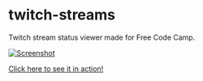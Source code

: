 # twitch-streams
Twitch stream status viewer made for Free Code Camp.

[![Screenshot](https://i.imgur.com/mTEH8OB.png)](http://www.caleswitzer.com/projects/twitch-streams)

[Click here to see it in action!](http://www.caleswitzer.com/projects/twitch-streams)
